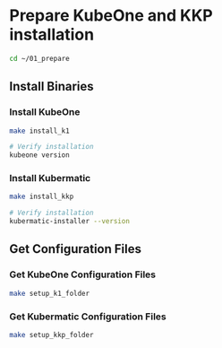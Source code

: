 # Prepare KubeOne and KKP installation

```bash
cd ~/01_prepare
```

## Install Binaries

### Install KubeOne

```bash
make install_k1

# Verify installation
kubeone version
```

<!-- TODO should be moved to kkp secrtion -->
### Install Kubermatic

```bash
make install_kkp

# Verify installation
kubermatic-installer --version
```

## Get Configuration Files

### Get KubeOne Configuration Files

```bash
make setup_k1_folder
```

<!-- TODO should be moved to kkp secrtion -->
### Get Kubermatic Configuration Files

```bash
make setup_kkp_folder
```
